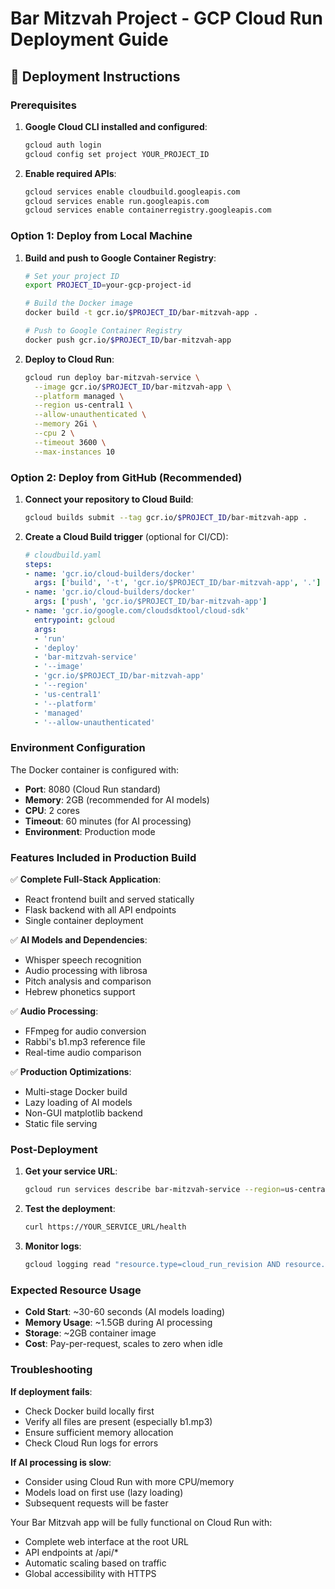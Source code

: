 # Bar Mitzvah Project - GCP Cloud Run Deployment Guide

## 🚀 Deployment Instructions

### Prerequisites
1. **Google Cloud CLI installed and configured**:
   ```bash
   gcloud auth login
   gcloud config set project YOUR_PROJECT_ID
   ```


2. **Enable required APIs**:
   ```bash
   gcloud services enable cloudbuild.googleapis.com
   gcloud services enable run.googleapis.com
   gcloud services enable containerregistry.googleapis.com
   ```

### Option 1: Deploy from Local Machine

1. **Build and push to Google Container Registry**:
   ```bash
   # Set your project ID
   export PROJECT_ID=your-gcp-project-id
   
   # Build the Docker image
   docker build -t gcr.io/$PROJECT_ID/bar-mitzvah-app .
   
   # Push to Google Container Registry
   docker push gcr.io/$PROJECT_ID/bar-mitzvah-app
   ```

2. **Deploy to Cloud Run**:
   ```bash
   gcloud run deploy bar-mitzvah-service \
     --image gcr.io/$PROJECT_ID/bar-mitzvah-app \
     --platform managed \
     --region us-central1 \
     --allow-unauthenticated \
     --memory 2Gi \
     --cpu 2 \
     --timeout 3600 \
     --max-instances 10
   ```

### Option 2: Deploy from GitHub (Recommended)

1. **Connect your repository to Cloud Build**:
   ```bash
   gcloud builds submit --tag gcr.io/$PROJECT_ID/bar-mitzvah-app .
   ```

2. **Create a Cloud Build trigger** (optional for CI/CD):
   ```yaml
   # cloudbuild.yaml
   steps:
   - name: 'gcr.io/cloud-builders/docker'
     args: ['build', '-t', 'gcr.io/$PROJECT_ID/bar-mitzvah-app', '.']
   - name: 'gcr.io/cloud-builders/docker'
     args: ['push', 'gcr.io/$PROJECT_ID/bar-mitzvah-app']
   - name: 'gcr.io/google.com/cloudsdktool/cloud-sdk'
     entrypoint: gcloud
     args:
     - 'run'
     - 'deploy'
     - 'bar-mitzvah-service'
     - '--image'
     - 'gcr.io/$PROJECT_ID/bar-mitzvah-app'
     - '--region'
     - 'us-central1'
     - '--platform'
     - 'managed'
     - '--allow-unauthenticated'
   ```

### Environment Configuration

The Docker container is configured with:
- **Port**: 8080 (Cloud Run standard)
- **Memory**: 2GB (recommended for AI models)
- **CPU**: 2 cores
- **Timeout**: 60 minutes (for AI processing)
- **Environment**: Production mode

### Features Included in Production Build

✅ **Complete Full-Stack Application**:
- React frontend built and served statically
- Flask backend with all API endpoints
- Single container deployment

✅ **AI Models and Dependencies**:
- Whisper speech recognition
- Audio processing with librosa
- Pitch analysis and comparison
- Hebrew phonetics support

✅ **Audio Processing**:
- FFmpeg for audio conversion
- Rabbi's b1.mp3 reference file
- Real-time audio comparison

✅ **Production Optimizations**:
- Multi-stage Docker build
- Lazy loading of AI models
- Non-GUI matplotlib backend
- Static file serving

### Post-Deployment

1. **Get your service URL**:
   ```bash
   gcloud run services describe bar-mitzvah-service --region=us-central1 --format="value(status.url)"
   ```

2. **Test the deployment**:
   ```bash
   curl https://YOUR_SERVICE_URL/health
   ```

3. **Monitor logs**:
   ```bash
   gcloud logging read "resource.type=cloud_run_revision AND resource.labels.service_name=bar-mitzvah-service"
   ```

### Expected Resource Usage

- **Cold Start**: ~30-60 seconds (AI models loading)
- **Memory Usage**: ~1.5GB during AI processing
- **Storage**: ~2GB container image
- **Cost**: Pay-per-request, scales to zero when idle

### Troubleshooting

**If deployment fails**:
- Check Docker build locally first
- Verify all files are present (especially b1.mp3)
- Ensure sufficient memory allocation
- Check Cloud Run logs for errors

**If AI processing is slow**:
- Consider using Cloud Run with more CPU/memory
- Models load on first use (lazy loading)
- Subsequent requests will be faster

Your Bar Mitzvah app will be fully functional on Cloud Run with:
- Complete web interface at the root URL
- API endpoints at /api/*
- Automatic scaling based on traffic
- Global accessibility with HTTPS
